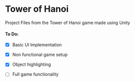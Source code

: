 # Tower of Hanoi
Project Files from the Tower of Hanoi game made using Unity

#### To Do:
- [x] Basic UI Implementation
- [x] Non functional game setup
- [x] Object highlighting
- [ ] Full game functionality


